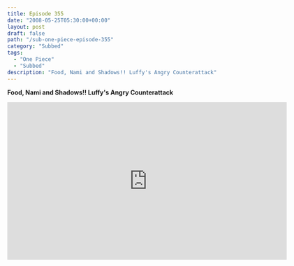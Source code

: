 ```yaml
---
title: Episode 355
date: "2008-05-25T05:30:00+00:00"
layout: post
draft: false
path: "/sub-one-piece-episode-355"
category: "Subbed"
tags:
  - "One Piece"
  - "Subbed"
description: "Food, Nami and Shadows!! Luffy's Angry Counterattack"
---
```


**Food, Nami and Shadows!! Luffy's Angry Counterattack**

<iframe width="640" height="360" src="https://www.rapidvideo.com/e/FXV0JB8PDK" frameborder="0" marginwidth=0 marginheight=0 scrolling=no allowfullscreen></iframe>

